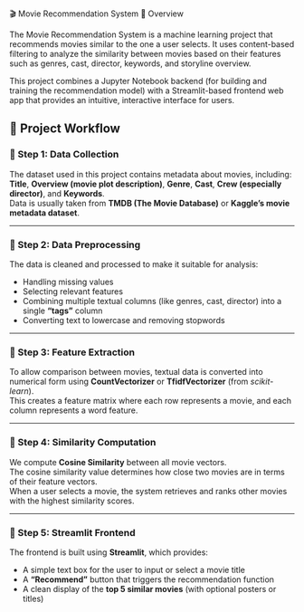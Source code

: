 🎬 Movie Recommendation System
📖 Overview

The Movie Recommendation System is a machine learning project that recommends movies similar to the one a user selects.
It uses content-based filtering to analyze the similarity between movies based on their features such as genres, cast, director, keywords, and storyline overview.

This project combines a Jupyter Notebook backend (for building and training the recommendation model) with a Streamlit-based frontend web app that provides an intuitive, interactive interface for users.

## 🚀 Project Workflow

### 🔹 Step 1: Data Collection
The dataset used in this project contains metadata about movies, including:
**Title**, **Overview (movie plot description)**, **Genre**, **Cast**, **Crew (especially director)**, and **Keywords**.  
Data is usually taken from **TMDB (The Movie Database)** or **Kaggle’s movie metadata dataset**.

---

### 🔹 Step 2: Data Preprocessing
The data is cleaned and processed to make it suitable for analysis:
- Handling missing values  
- Selecting relevant features  
- Combining multiple textual columns (like genres, cast, director) into a single **“tags”** column  
- Converting text to lowercase and removing stopwords  

---

### 🔹 Step 3: Feature Extraction
To allow comparison between movies, textual data is converted into numerical form using **CountVectorizer** or **TfidfVectorizer** (from *scikit-learn*).  
This creates a feature matrix where each row represents a movie, and each column represents a word feature.  

---

### 🔹 Step 4: Similarity Computation
We compute **Cosine Similarity** between all movie vectors.  
The cosine similarity value determines how close two movies are in terms of their feature vectors.  
When a user selects a movie, the system retrieves and ranks other movies with the highest similarity scores.  

---

### 🔹 Step 5: Streamlit Frontend
The frontend is built using **Streamlit**, which provides:
- A simple text box for the user to input or select a movie title  
- A **“Recommend”** button that triggers the recommendation function  
- A clean display of the **top 5 similar movies** (with optional posters or titles)



